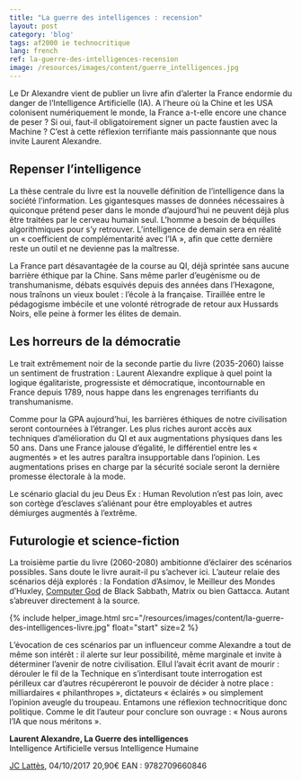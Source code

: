 ```yaml
---
title: "La guerre des intelligences : recension"
layout: post
category: 'blog'
tags: af2000 ie technocritique
lang: french
ref: la-guerre-des-intelligences-recension
image: /resources/images/content/guerre_intelligences.jpg
---
```


Le Dr Alexandre vient de publier un livre afin d’alerter la France endormie du danger de l’Intelligence Artificielle (IA). A l’heure où la Chine et les USA colonisent numériquement le monde, la France a-t-elle encore une chance de peser ? Si oui, faut-il obligatoirement signer un pacte faustien avec la Machine ? C’est à cette réflexion terrifiante mais passionnante que nous invite Laurent Alexandre.

## Repenser l’intelligence

La thèse centrale du livre est la nouvelle définition de l’intelligence dans la société l’information. Les gigantesques masses de données nécessaires à quiconque prétend peser dans le monde d’aujourd’hui ne peuvent déjà plus être traitées par le cerveau humain seul. L’homme a besoin de béquilles algorithmiques pour s’y retrouver. L’intelligence de demain sera en réalité un « coefficient de complémentarité avec l’IA », afin que cette dernière reste un outil et ne devienne pas la maîtresse.

La France part désavantagée de la course au QI, déjà sprintée sans aucune barrière éthique par la Chine. Sans même parler d’eugénisme ou de transhumanisme, débats esquivés depuis des années dans l’Hexagone, nous traînons un vieux boulet : l’école à la française. Tiraillée entre le pédagogisme imbécile et une volonté rétrograde de retour aux Hussards Noirs, elle peine à former les élites de demain.

## Les horreurs de la démocratie

Le trait extrêmement noir de la seconde partie du livre (2035-2060) laisse un sentiment de frustration : Laurent Alexandre explique à quel point la logique égalitariste, progressiste et démocratique, incontournable en France depuis 1789, nous happe dans les engrenages terrifiants du transhumanisme.

Comme pour la GPA aujourd’hui, les barrières éthiques de notre civilisation seront contournées à l’étranger. Les plus riches auront accès aux techniques d’amélioration du QI et aux augmentations physiques dans les 50 ans. Dans une France jalouse d’égalité, le différentiel entre les « augmentés » et les autres paraîtra insupportable dans l’opinion. Les augmentations prises en charge par la sécurité sociale seront la dernière promesse électorale à la mode.

Le scénario glacial du jeu Deus Ex : Human Revolution n’est pas loin, avec son cortège d’esclaves s’aliénant pour être employables et autres démiurges augmentés à l’extrême.

## Futurologie et science-fiction

La troisième partie du livre (2060-2080) ambitionne d’éclairer des scénarios possibles. Sans doute le livre aurait-il pu s’achever ici. L’auteur relaie des scénarios déjà explorés : la Fondation d’Asimov, le Meilleur des Mondes d’Huxley, [Computer God](https://www.youtube.com/watch?v=O-wxqpeFBso) de Black Sabbath, Matrix ou bien Gattacca. Autant s’abreuver directement à la source.

{% include helper_image.html src="/resources/images/content/la-guerre-des-intelligences-livre.jpg" float="start" size=2 %}

L’évocation de ces scénarios par un influenceur comme Alexandre a tout de même son intérêt : il alerte sur leur possibilité, même marginale et invite à déterminer l’avenir de notre civilisation. Ellul l’avait écrit avant de mourir : dérouler le fil de la Technique en s’interdisant toute interrogation est périlleux car d’autres récupéreront le pouvoir de décider à notre place : milliardaires « philanthropes », dictateurs « éclairés » ou simplement l’opinion aveugle du troupeau. Entamons une réflexion technocritique donc politique. Comme le dit l’auteur pour conclure son ouvrage : « Nous aurons l’IA que nous méritons ».

**Laurent Alexandre, La Guerre des intelligences**  
Intelligence Artificielle versus Intelligence Humaine

[JC Lattès](http://www.editions-jclattes.fr/la-guerre-des-intelligences-9782709660846), 04/10/2017 20,90€ EAN : 9782709660846